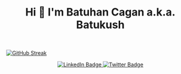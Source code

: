 <h1 align="center"> Hi 👋 I'm Batuhan Cagan a.k.a. Batukush </h1>
<br>
<div align="center">
  <a href="https://github.com/BatuhanCagan">
</div>

  [![GitHub Streak](http://github-readme-streak-stats.herokuapp.com?user=Batukush&theme=python-dark&mode=weekly)](https://git.io/streak-stats)

  <div id="badges" align = "center">
  <a href="[your-linkedin-URL](https://www.linkedin.com/in/batuhan-cagan/)">
    <img src="https://img.shields.io/badge/LinkedIn-blue?style=for-the-badge&logo=linkedin&logoColor=white" alt="LinkedIn Badge"/>
  </a>
  <a href="[your-twitter-URL](https://twitter.com/just_batu)">
    <img src="https://img.shields.io/badge/Twitter-blue?style=for-the-badge&logo=twitter&logoColor=white" alt="Twitter Badge"/>
  </a>
</div>

